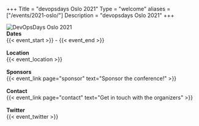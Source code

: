 +++
Title = "devopsdays Oslo 2021"
Type = "welcome"
aliases = ["/events/2021-oslo/"]
Description = "devopsdays Oslo 2021"
+++
  

<div class="row">
  <div class="col-md-4 push-md-2">
    <img alt="DevOpsDays Oslo 2021" src="/events/2021-oslo/logo.png" class="img-fluid">
  </div>
  <div class="col-md-6 push-md-2" style="display: flex; align-items: center; flex-direction: row;">
    <div class="col-md-12">
      <div class="row" style="margin-bottom: 1rem;">
        <div class="col-md-12">
          <strong>Dates</strong>
        </div>
        <div class="col-md-12">
          {{< event_start >}} - {{< event_end >}}
        </div>
      </div>
      <div class="row" style="margin-bottom: 1rem;">
        <div class="col-md-12">
          <strong>Location</strong>
        </div>
        <div class="col-md-12">
          {{< event_location >}}
        </div>
      </div>
    <!--   <div class="row" style="margin-bottom: 1rem;">
        <div class="col-md-12">
          <strong>Register</strong>
        </div>
        <div class="col-md-12">
          {{< event_link url-key="registration_link" text="Register to attend the conference!" >}}
        </div>
      </div> -->
      <!-- <div class="row" style="margin-bottom: 1rem;">
        <div class="col-md-12">
          <strong>Propose</strong>
        </div>
        <div class="col-md-12">
          {{< event_link url-key="cfp_link" text="Propose a talk!" >}}
        </div>
      </div> -->
<!--       <div class="row" style="margin-bottom: 1rem;">
        <div class="col-md-12">
          <strong>Program</strong>
        </div>
        <div class="col-md-12">
          {{< event_link page="program" text="View the program!" >}}
        </div>
      </div> -->
      <div class="row" style="margin-bottom: 1rem;">
        <div class="col-md-12">
          <strong>Sponsors</strong>
        </div>
        <div class="col-md-12">
          {{< event_link page="sponsor" text="Sponsor the conference!" >}}
        </div>
      </div>
      <div class="row" style="margin-bottom: 1rem;">
        <div class="col-md-12">
          <strong>Contact</strong>
        </div>
        <div class="col-md-12">
          {{< event_link page="contact" text="Get in touch with the organizers" >}}
        </div>
      </div>
      <div class="row" style="margin-bottom: 1rem;">
        <div class="col-md-12">
          <strong>Twitter</strong>
        </div>
        <div class="col-md-12">
          {{< event_twitter >}}
        </div>
      </div>
    </div>
  </div>
</div>
